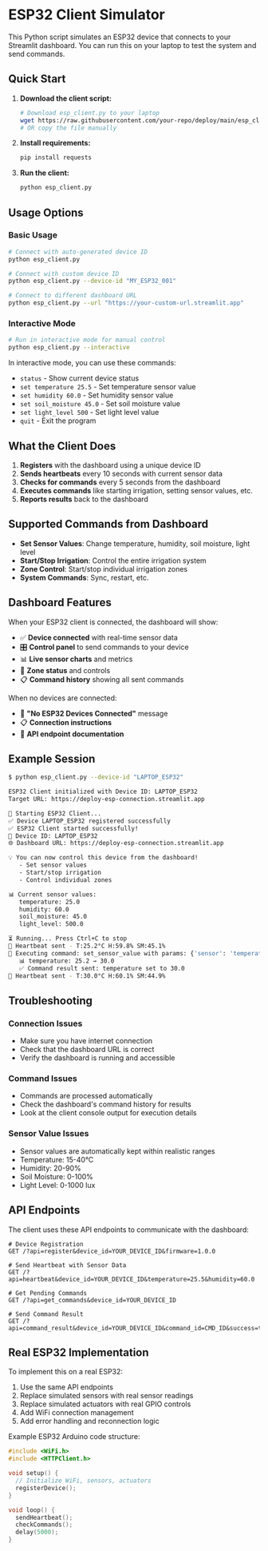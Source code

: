 # ESP32 Client Simulator

This Python script simulates an ESP32 device that connects to your Streamlit dashboard. You can run this on your laptop to test the system and send commands.

## Quick Start

1. **Download the client script:**
   ```bash
   # Download esp_client.py to your laptop
   wget https://raw.githubusercontent.com/your-repo/deploy/main/esp_client.py
   # OR copy the file manually
   ```

2. **Install requirements:**
   ```bash
   pip install requests
   ```

3. **Run the client:**
   ```bash
   python esp_client.py
   ```

## Usage Options

### Basic Usage
```bash
# Connect with auto-generated device ID
python esp_client.py

# Connect with custom device ID
python esp_client.py --device-id "MY_ESP32_001"

# Connect to different dashboard URL
python esp_client.py --url "https://your-custom-url.streamlit.app"
```

### Interactive Mode
```bash
# Run in interactive mode for manual control
python esp_client.py --interactive
```

In interactive mode, you can use these commands:
- `status` - Show current device status
- `set temperature 25.5` - Set temperature sensor value
- `set humidity 60.0` - Set humidity sensor value
- `set soil_moisture 45.0` - Set soil moisture value
- `set light_level 500` - Set light level value
- `quit` - Exit the program

## What the Client Does

1. **Registers** with the dashboard using a unique device ID
2. **Sends heartbeats** every 10 seconds with current sensor data
3. **Checks for commands** every 5 seconds from the dashboard
4. **Executes commands** like starting irrigation, setting sensor values, etc.
5. **Reports results** back to the dashboard

## Supported Commands from Dashboard

- **Set Sensor Values**: Change temperature, humidity, soil moisture, light level
- **Start/Stop Irrigation**: Control the entire irrigation system
- **Zone Control**: Start/stop individual irrigation zones
- **System Commands**: Sync, restart, etc.

## Dashboard Features

When your ESP32 client is connected, the dashboard will show:

- ✅ **Device connected** with real-time sensor data
- 🎛️ **Control panel** to send commands to your device
- 📊 **Live sensor charts** and metrics
- 🚿 **Zone status** and controls
- 📋 **Command history** showing all sent commands

When no devices are connected:
- 🔌 **"No ESP32 Devices Connected"** message
- 📋 **Connection instructions**
- 🔗 **API endpoint documentation**

## Example Session

```bash
$ python esp_client.py --device-id "LAPTOP_ESP32"

ESP32 Client initialized with Device ID: LAPTOP_ESP32
Target URL: https://deploy-esp-connection.streamlit.app

🚀 Starting ESP32 Client...
✅ Device LAPTOP_ESP32 registered successfully
✅ ESP32 Client started successfully!
📱 Device ID: LAPTOP_ESP32
🌐 Dashboard URL: https://deploy-esp-connection.streamlit.app

💡 You can now control this device from the dashboard!
   - Set sensor values
   - Start/stop irrigation
   - Control individual zones

📊 Current sensor values:
   temperature: 25.0
   humidity: 60.0
   soil_moisture: 45.0
   light_level: 500.0

⏳ Running... Press Ctrl+C to stop
💓 Heartbeat sent - T:25.2°C H:59.8% SM:45.1%
🔧 Executing command: set_sensor_value with params: {'sensor': 'temperature', 'value': 30.0}
   📊 temperature: 25.2 → 30.0
   ✅ Command result sent: temperature set to 30.0
💓 Heartbeat sent - T:30.0°C H:60.1% SM:44.9%
```

## Troubleshooting

### Connection Issues
- Make sure you have internet connection
- Check that the dashboard URL is correct
- Verify the dashboard is running and accessible

### Command Issues
- Commands are processed automatically
- Check the dashboard's command history for results
- Look at the client console output for execution details

### Sensor Value Issues
- Sensor values are automatically kept within realistic ranges
- Temperature: 15-40°C
- Humidity: 20-90%
- Soil Moisture: 0-100%
- Light Level: 0-1000 lux

## API Endpoints

The client uses these API endpoints to communicate with the dashboard:

```
# Device Registration
GET /?api=register&device_id=YOUR_DEVICE_ID&firmware=1.0.0

# Send Heartbeat with Sensor Data
GET /?api=heartbeat&device_id=YOUR_DEVICE_ID&temperature=25.5&humidity=60.0

# Get Pending Commands
GET /?api=get_commands&device_id=YOUR_DEVICE_ID

# Send Command Result
GET /?api=command_result&device_id=YOUR_DEVICE_ID&command_id=CMD_ID&success=true
```

## Real ESP32 Implementation

To implement this on a real ESP32:

1. Use the same API endpoints
2. Replace simulated sensors with real sensor readings
3. Replace simulated actuators with real GPIO controls
4. Add WiFi connection management
5. Add error handling and reconnection logic

Example ESP32 Arduino code structure:
```cpp
#include <WiFi.h>
#include <HTTPClient.h>

void setup() {
  // Initialize WiFi, sensors, actuators
  registerDevice();
}

void loop() {
  sendHeartbeat();
  checkCommands();
  delay(5000);
}
```